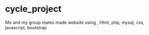 # cycle_project
Me and my group mates made  website using , Html, php, mysql, css, javascript, bootstrap
